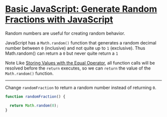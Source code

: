 # [Basic JavaScript: Generate Random Fractions with JavaScript](https://learn.freecodecamp.org/javascript-algorithms-and-data-structures/basic-javascript/generate-random-fractions-with-javascript)

Random numbers are useful for creating random behavior.

JavaScript has a `Math.random()` function that generates a random decimal number between `0` (inclusive) and not quite up to `1` (exclusive). Thus Math.random() can return a `0` but never quite return a `1`

Note
Like [Storing Values with the Equal Operator](https://learn.freecodecamp.org/storing-values-with-the-assignment-operator), all function calls will be resolved before the `return` executes, so we can `return` the value of the `Math.random()` function.

---

Change `randomFraction` to return a random number instead of returning `0`.

```js
function randomFraction() {

  return Math.random(0);
}
```